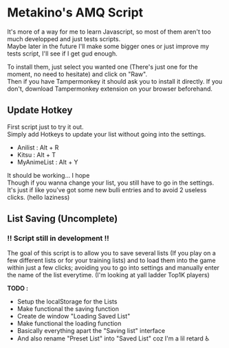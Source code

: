 # Metakino's AMQ Script
It's more of a way for me to learn Javascript, so most of them aren't too much developped and just tests scripts.  
Maybe later in the future I'll make some bigger ones or just improve my tests script, I'll see if I get gud enough.

To install them, just select you wanted one (There's just one for the moment, no need to hesitate) and click on "Raw".  
Then if you have Tampermonkey it should ask you to install it directly. If you don't, download Tampermonkey extension on your browser beforehand.

## Update Hotkey

First script just to try it out.  
Simply add Hotkeys to update your list without going into the settings.

- Anilist : Alt + R
- Kitsu : Alt + T
- MyAnimeList : Alt + Y

It should be working... I hope    
Though if you wanna change your list, you still have to go in the settings. It's just if like you've got some new bulli entries and to avoid 2 useless clicks. (hello laziness)

## List Saving (Uncomplete)

### **!! Script still in development !!**
 
The goal of this script is to allow you to save several lists (If you play on a few different lists or for your training lists) and to load them into the game within just a few clicks; avoiding you to go into settings and manually enter the name of the list everytime. (I'm looking at yall ladder Top1K players)

**TODO :** 
- Setup the localStorage for the Lists
- Make functional the saving function
- Create de window "Loading Saved List"
- Make functional the loading function
- Basically everything apart the "Saving list" interface
- And also rename "Preset List" into "Saved List" coz I'm a lil retard ♿
